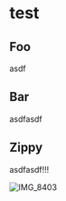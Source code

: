 # test

## Foo

asdf 

## Bar

asdfasdf

## Zippy

asdfasdf!!!

![IMG_8403](https://user-images.githubusercontent.com/1130014/135890465-1a47f330-70d5-49dd-a7cb-42df2299b88f.png)
